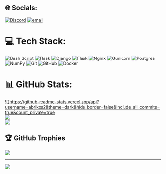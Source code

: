 
## 🌐 Socials:
[![Discord](https://img.shields.io/badge/Discord-%237289DA.svg?logo=discord&logoColor=white)](https://discord.gg/554683969505853441) [![email](https://img.shields.io/badge/Email-D14836?logo=gmail&logoColor=white)](mailto:danya.g823@gmail.com) 

# 💻 Tech Stack:
![Bash Script](https://img.shields.io/badge/bash_script-%23121011.svg?style=for-the-badge&logo=gnu-bash&logoColor=white) ![Flask](https://img.shields.io/badge/flask-%23000.svg?style=for-the-badge&logo=flask&logoColor=white) ![Django](https://img.shields.io/badge/django-%23092E20.svg?style=for-the-badge&logo=django&logoColor=white) ![Flask](https://img.shields.io/badge/flask-%23000.svg?style=for-the-badge&logo=flask&logoColor=white) ![Nginx](https://img.shields.io/badge/nginx-%23009639.svg?style=for-the-badge&logo=nginx&logoColor=white) ![Gunicorn](https://img.shields.io/badge/gunicorn-%298729.svg?style=for-the-badge&logo=gunicorn&logoColor=white) ![Postgres](https://img.shields.io/badge/postgres-%23316192.svg?style=for-the-badge&logo=postgresql&logoColor=white) ![NumPy](https://img.shields.io/badge/numpy-%23013243.svg?style=for-the-badge&logo=numpy&logoColor=white) ![Git](https://img.shields.io/badge/git-%23F05033.svg?style=for-the-badge&logo=git&logoColor=white) ![GitHub](https://img.shields.io/badge/github-%23121011.svg?style=for-the-badge&logo=github&logoColor=white) ![Docker](https://img.shields.io/badge/docker-%230db7ed.svg?style=for-the-badge&logo=docker&logoColor=white)
# 📊 GitHub Stats:
![]https://github-readme-stats.vercel.app/api?username=abrikos2&theme=dark&hide_border=false&include_all_commits=true&count_private=true<br/>
![](https://github-readme-streak-stats.herokuapp.com/?user=abrikos2&theme=dark&hide_border=false)<br/>
![](https://github-readme-stats.vercel.app/api/top-langs/?username=abrikos2&theme=dark&hide_border=false&include_all_commits=true&count_private=true&layout=compact)

## 🏆 GitHub Trophies
![](https://github-profile-trophy.vercel.app/?username=abrikos2&theme=radical&no-frame=true&no-bg=true&margin-w=4)

---
[![](https://visitcount.itsvg.in/api?id=abrikos2&icon=0&color=0)](https://visitcount.itsvg.in)

<!-- Proudly created with GPRM ( https://gprm.itsvg.in ) -->
